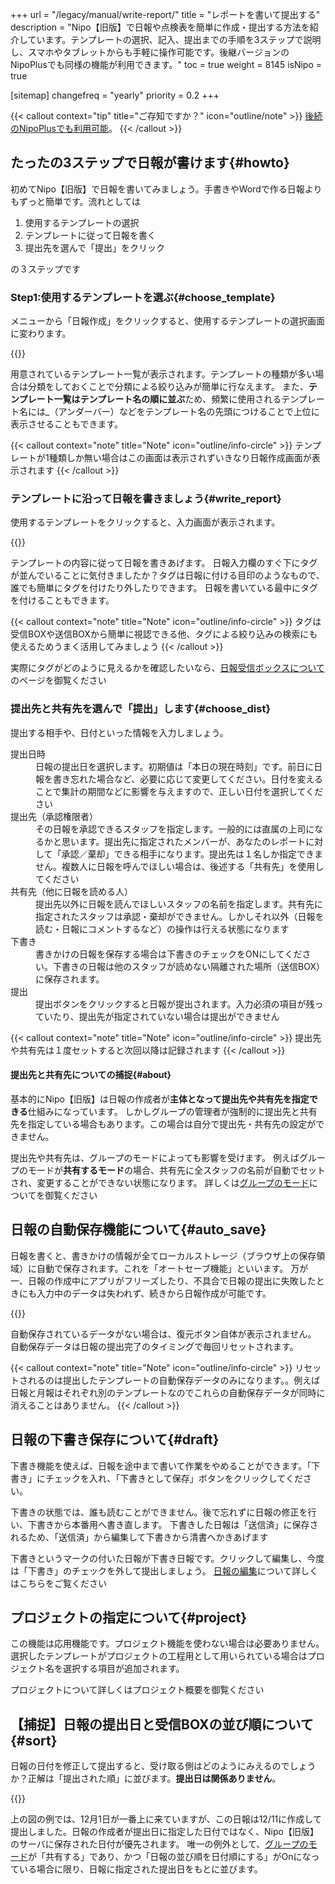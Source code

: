 +++
url = "/legacy/manual/write-report/"
title = "レポートを書いて提出する"
description = "Nipo【旧版】で日報や点検表を簡単に作成・提出する方法を紹介しています。テンプレートの選択、記入、提出までの手順を3ステップで説明し、スマホやタブレットからも手軽に操作可能です。後継バージョンのNipoPlusでも同様の機能が利用できます。"
toc = true
weight = 8145
isNipo = true

[sitemap]
  changefreq = "yearly"
  priority = 0.2
+++

{{< callout context="tip" title="ご存知ですか？" icon="outline/note" >}}
[後続のNipoPlusでも利用可能](/docs/manual/write-report/write/)。
{{< /callout >}}

## たったの3ステップで日報が書けます{#howto}

初めてNipo【旧版】で日報を書いてみましょう。手書きやWordで作る日報よりもずっと簡単です。流れとしては

1. 使用するテンプレートの選択
1. テンプレートに従って日報を書く
1. 提出先を選んで「提出」をクリック

の３ステップです

### Step1:使用するテンプレートを選ぶ{#choose_template}

メニューから「日報作成」をクリックすると、使用するテンプレートの選択画面に変わります。

{{<iTablet filename="img/chooseTemplate" msg="使用するテンプレートを選択しよう"  alice="ok">}}

用意されているテンプレート一覧が表示されます。テンプレートの種類が多い場合は分類をしておくことで分類による絞り込みが簡単に行なえます。
また、**テンプレート一覧はテンプレート名の順に並ぶ**ため、頻繁に使用されるテンプレート名には\_（アンダーバー）などをテンプレート名の先頭につけることで上位に表示させることもできます。

{{< callout context="note" title="Note" icon="outline/info-circle" >}}
テンプレートが1種類しか無い場合はこの画面は表示されずいきなり日報作成画面が表示されます
{{< /callout >}}

### テンプレートに沿って日報を書きましょう{#write_report}

使用するテンプレートをクリックすると、入力画面が表示されます。

{{<iTablet filename="img/writeReport" msg="日報記入画面。選んだテンプレートによって項目が変わります"  alice="ok">}}

テンプレートの内容に従って日報を書きあげます。
日報入力欄のすぐ下にタグが並んでいることに気付きましたか？タグは日報に付ける目印のようなもので、誰でも簡単にタグを付けたり外したりできます。
日報を書いている最中にタグを付けることもできます。

{{< callout context="note" title="Note" icon="outline/info-circle" >}}
タグは受信BOXや送信BOXから簡単に視認できる他、タグによる絞り込みの検索にも使えるためうまく活用してみましょう
{{< /callout >}}

実際にタグがどのように見えるかを確認したいなら、[日報受信ボックスについて](/legacy/manual/postbox/)のページを御覧ください

### 提出先と共有先を選んで「提出」します{#choose_dist}

提出する相手や、日付といった情報を入力しましょう。

<dl class="basic">
  <dt>提出日時</dt>
  <dd>日報の提出日を選択します。初期値は「本日の現在時刻」です。前日に日報を書き忘れた場合など、必要に応じて変更してください。日付を変えることで集計の期間などに影響を与えますので、正しい日付を選択してください</dd>
  <dt>提出先（承認権限者）</dt>
  <dd>その日報を承認できるスタッフを指定します。一般的には直属の上司になるかと思います。提出先に指定されたメンバーが、あなたのレポートに対して「承認／棄却」できる相手になります。提出先は１名しか指定できません。複数人に日報を呼んでほしい場合は、後述する「共有先」を使用してください</dd>
  <dt>共有先（他に日報を読める人）</dt>
  <dd>提出先以外に日報を読んでほしいスタッフの名前を指定します。共有先に指定されたスタッフは承認・棄却ができません。しかしそれ以外（日報を読む・日報にコメントするなど）の操作は行える状態になります</dd>
  <dt>下書き</dt>
  <dd>書きかけの日報を保存する場合は下書きのチェックをONにしてください。下書きの日報は他のスタッフが読めない隔離された場所（送信BOX）に保存されます。</dd>
  <dt>提出</dt>
  <dd>提出ボタンをクリックすると日報が提出されます。入力必須の項目が残っていたり、提出先が指定されていない場合は提出ができません</dd>
</dl>

{{< callout context="note" title="Note" icon="outline/info-circle" >}}
提出先や共有先は１度セットすると次回以降は記録されます
{{< /callout >}}

#### 提出先と共有先についての捕捉{#about}

基本的にNipo【旧版】は日報の作成者が**主体となって提出先や共有先を指定できる**仕組みになっています。
しかしグループの管理者が強制的に提出先と共有先を指定している場合もあります。この場合は自分で提出先・共有先の設定ができません。

提出先や共有先は、グループのモードによっても影響を受けます。
例えばグループのモードが**共有するモード**の場合、共有先に全スタッフの名前が自動でセットされ、変更することができない状態になります。
詳しくは[グループのモード](/legacy/manual/group-mode/)についてを御覧ください

## 日報の自動保存機能について{#auto_save}

日報を書くと、書きかけの情報が全てローカルストレージ（ブラウザ上の保存領域）に自動で保存されます。これを「オートセーブ機能」といいます。
万が一、日報の作成中にアプリがフリーズしたり、不具合で日報の提出に失敗したときにも入力中のデータは失われず、続きから日報作成が可能です。

{{<iTablet filename="img/recovery" msg="ブラウザに記録されたデータから書きかけの日報を復旧する"  alice="ok">}}

自動保存されているデータがない場合は、復元ボタン自体が表示されません。
自動保存データは日報の提出完了のタイミングで毎回リセットされます。

{{< callout context="note" title="Note" icon="outline/info-circle" >}}
リセットされるのは提出したテンプレートの自動保存データのみになります。。例えば日報と月報はそれぞれ別のテンプレートなのでこれらの自動保存データが同時に消えることはありません。
{{< /callout >}}

## 日報の下書き保存について{#draft}

下書き機能を使えば、日報を途中まで書いて作業をやめることができます。「下書き」にチェックを入れ、「下書きとして保存」ボタンをクリックしてください。

下書きの状態では、誰も読むことができません。後で忘れずに日報の修正を行い、下書きから本番用へ書き直します。
下書きした日報は「送信済」に保存されるため、「送信済」から編集して下書きから清書へかきあげます

下書きというマークの付いた日報が下書き日報です。クリックして編集し、今度は「下書き」のチェックを外して提出しましょう。
[日報の編集](/legacy/manual/edit-report/)について詳しくはこちらをご覧ください

## プロジェクトの指定について{#project}

この機能は応用機能です。プロジェクト機能を使わない場合は必要ありません。
選択したテンプレートがプロジェクトの工程用として用いられている場合はプロジェクト名を選択する項目が追加されます。

プロジェクトについて詳しくはプロジェクト概要を御覧ください

## 【捕捉】日報の提出日と受信BOXの並び順について{#sort}

日報の日付を修正して提出すると、受け取る側はどのようにみえるのでしょうか？正解は「提出された順」に並びます。**提出日は関係ありません**。

{{<iTablet filename="img/reportOrderby" msg="受信BOXの画面例。新着順に並びます"  alice="ok">}}

上の図の例では、12月1日が一番上に来ていますが、この日報は12/11に作成して提出しました。日報の作成者が提出日に指定した日付ではなく、Nipo【旧版】のサーバに保存された日付が優先されます。
唯一の例外として、[グループのモード](/legacy/manual/group-mode/)が「共有する」であり、かつ「日報の並び順を日付順にする」がOnになっている場合に限り、日報に指定された提出日をもとに並びます。
